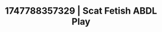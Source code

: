 ---
categories:
- Erotic adventure
- Mormon wife
- Softcore vibes
- Pleasure mapping
- Butt plug play
image: /assets/images/1747788357329.jpg
layout: post
seo:
  description: Featured content with high-quality ABDL Play, Scat Fetish. HD images
    available.
  keywords: ABDL Play, Scat Fetish
  og_image: /assets/images/1747788357329.jpg
  schema_type: VisualArtwork
tags:
- ABDL Play
- Scat Fetish
- '#1747788357329'
title: 1747788357329 | Scat Fetish ABDL Play
---